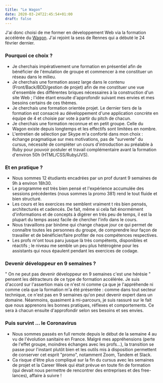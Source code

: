 ---title: "Le Wagon"date: 2020-03-24T22:45:54+01:00draft: false---J'ai donc choisi de me former en développement Web via la formation accélérée du [Wagon](https://www.lewagon.com/fr/web-development-course/full-time). J'ai rejoint la sess de Rennes qui a débuté le 24 février dernier.### Pourquoi ce choix ?* Je cherchais impérativement une formation en présentiel afin de bénéficier de l'émulation de groupe et commencer à me constituer un réseau dans le milieu.* Je cherchais une formation assez large dans le contenu (Front/Back/BDD/gestion de projet) afin de me constituer une vue d'ensemble des différentes briques nécessaires à la construction d'un site Web ; l'idée étant ensuite d'approfondir suivant mes envies et mes besoins certains de ces thèmes.* Je cherchais une formation orientée projet. Le dernier tiers de la formation est consacré au développement d'une application concrète en équipe de 4 et choisie par vote à partir du pitch de chacun.* Je cherchais une formation reconnue et en petit groupe. Celle du Wagon existe depuis longtemps et les effectifs sont limitées en nombre.* L'entretien de sélection par Skype m'a conforté dans mon choix : échange pragmatique sur mes motivations, pas de "survente" du cursus, nécessité de compléter un cours d'introduction au préalable à Ruby pour pouvoir postuler et travail complémentaire avant la formation d'environ 50h (HTML/CSS/Ruby/JVS).### Et en pratique ?* Nous sommes 12 étudiants encadrées par un prof durant 9 semaines de 9h à environ 18h30.* Le programme est très bien pensé et l'expérience accumulée des sessions précédentes (nous sommes la promo 381) rend le tout fluide et bien structuré.* Les cours et les exercices me semblent vraiment t rès bien pensés, architecturés et cadencés. De fait, même si cela fait énormément d'informations et de concepts à digérer en très peu de temps, il est la plupart du temps assez facile de chercher l'info dans le cours.* Nous travaillons par binôme qui change chaque jour ce qui permet de connaître toutes les personnes du groupe, de comprendre leur façon de travailler et de bénéficier/faire profiter de nos compétences respectives.* Les profs m'ont tous paru jusque là très compétents, disponibles et réactifs ; le niveau me semble un peu plus hétérogène pour les assistants qui nous épaulent pendant les exercices de codage.### Devenir développeur en 9 semaines ?" On ne peut pas devenir développeur en 9 semaines c'est une hérésie " pensent les détracteurs de ce type de formation accélérée. Je suis d'accord sur l'assertion mais ce n'est ni comme ça que je l'appréhende ni comme cela que la formation m'a été présentée : comme dans tout secteur technique, ce n'est pas en 9 semaines qu'on peut devenir expert dans un domaine. Néanmoins, quasiment à mi-parcours, je suis rassuré sur le fait que nous apprenons les bonnes pratiques, réflexes et comportements. Ce sera à chacun ensuite d'approfondir selon ses besoins et ses envies.### Puis survint ... le Coronavirus* Nous sommes passés en full remote depuis le début de la semaine 4 au vu de l'évolution sanitaire en France. Malgré mes appréhensions (perte de l'effet groupe, moindres échanges avec les profs...), la transition se passe pour l'instant plutôt bien et les outils mis à disposition permettent de conserver cet esprit "promo", notamment Zoom, Tandem et Slack.* Ca risque d'être plus compliqué sur la fin du cursus avec les semaines de projet et la Career Week qui était prévue en toute fin de formation (qui devait nous permettre de rencontrer des entreprises et des free-lances), affaire à suivre !